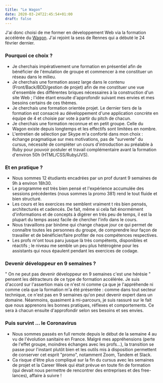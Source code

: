 ---title: "Le Wagon"date: 2020-03-24T22:45:54+01:00draft: false---J'ai donc choisi de me former en développement Web via la formation accélérée du [Wagon](https://www.lewagon.com/fr/web-development-course/full-time). J'ai rejoint la sess de Rennes qui a débuté le 24 février dernier.### Pourquoi ce choix ?* Je cherchais impérativement une formation en présentiel afin de bénéficier de l'émulation de groupe et commencer à me constituer un réseau dans le milieu.* Je cherchais une formation assez large dans le contenu (Front/Back/BDD/gestion de projet) afin de me constituer une vue d'ensemble des différentes briques nécessaires à la construction d'un site Web ; l'idée étant ensuite d'approfondir suivant mes envies et mes besoins certains de ces thèmes.* Je cherchais une formation orientée projet. Le dernier tiers de la formation est consacré au développement d'une application concrète en équipe de 4 et choisie par vote à partir du pitch de chacun.* Je cherchais une formation reconnue et en petit groupe. Celle du Wagon existe depuis longtemps et les effectifs sont limitées en nombre.* L'entretien de sélection par Skype m'a conforté dans mon choix : échange pragmatique sur mes motivations, pas de "survente" du cursus, nécessité de compléter un cours d'introduction au préalable à Ruby pour pouvoir postuler et travail complémentaire avant la formation d'environ 50h (HTML/CSS/Ruby/JVS).### Et en pratique ?* Nous sommes 12 étudiants encadrées par un prof durant 9 semaines de 9h à environ 18h30.* Le programme est très bien pensé et l'expérience accumulée des sessions précédentes (nous sommes la promo 381) rend le tout fluide et bien structuré.* Les cours et les exercices me semblent vraiment t rès bien pensés, architecturés et cadencés. De fait, même si cela fait énormément d'informations et de concepts à digérer en très peu de temps, il est la plupart du temps assez facile de chercher l'info dans le cours.* Nous travaillons par binôme qui change chaque jour ce qui permet de connaître toutes les personnes du groupe, de comprendre leur façon de travailler et de bénéficier/faire profiter de nos compétences respectives.* Les profs m'ont tous paru jusque là très compétents, disponibles et réactifs ; le niveau me semble un peu plus hétérogène pour les assistants qui nous épaulent pendant les exercices de codage.### Devenir développeur en 9 semaines ?" On ne peut pas devenir développeur en 9 semaines c'est une hérésie " pensent les détracteurs de ce type de formation accélérée. Je suis d'accord sur l'assertion mais ce n'est ni comme ça que je l'appréhende ni comme cela que la formation m'a été présentée : comme dans tout secteur technique, ce n'est pas en 9 semaines qu'on peut devenir expert dans un domaine. Néanmoins, quasiment à mi-parcours, je suis rassuré sur le fait que nous apprenons les bonnes pratiques, réflexes et comportements. Ce sera à chacun ensuite d'approfondir selon ses besoins et ses envies.### Puis survint ... le Coronavirus* Nous sommes passés en full remote depuis le début de la semaine 4 au vu de l'évolution sanitaire en France. Malgré mes appréhensions (perte de l'effet groupe, moindres échanges avec les profs...), la transition se passe pour l'instant plutôt bien et les outils mis à disposition permettent de conserver cet esprit "promo", notamment Zoom, Tandem et Slack.* Ca risque d'être plus compliqué sur la fin du cursus avec les semaines de projet et la Career Week qui était prévue en toute fin de formation (qui devait nous permettre de rencontrer des entreprises et des free-lances), affaire à suivre !